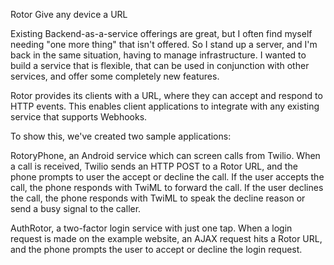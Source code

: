 Rotor
Give any device a URL

Existing Backend-as-a-service offerings are great, but I often find myself needing "one more thing" that isn't offered.  So I stand up a server, and I'm back in the same situation, having to manage infrastructure.  I wanted to build a service that is flexible, that can be used in conjunction with other services, and offer some completely new features.

Rotor provides its clients with a URL, where they can accept and respond to HTTP events.  This enables client applications to integrate with any existing service that supports Webhooks.

To show this, we've created two sample applications:

RotoryPhone, an Android service which can screen calls from Twilio.  When a call is received, Twilio sends an HTTP POST to a Rotor URL, and the phone prompts to user the accept or decline the call.  If the user accepts the call, the phone responds with TwiML to forward the call.  If the user declines the call, the phone responds with TwiML to speak the decline reason or send a busy signal to the caller.

AuthRotor, a two-factor login service with just one tap.  When a login request is made on the example website, an AJAX request hits a Rotor URL, and the phone prompts the user to accept or decline the login request.